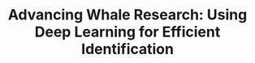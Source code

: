 ---
id: finwaiid2
title: "Advancing Whale Research: Using Deep Learning for Efficient Identification"
title_project: "Developing a deep learning approach for automated photo identification using vertical aerial drone imagery of fin whales (Balaenoptera physalus)"
title_short: "FinWAIID"
period: "Oct 24 – Mar 25 (6 months)" 
round: "1"
students: "Alexander Nicolas Rychwalski, Kilian Huss"
mentor: "Dr. Helena Herr"
text: |
    Our world is changing, and the tools we use to research it must change too. In cetacean (whale) research, photo identification is a crucial technique for tracking individuals and studying population size and dynamics. It provides insights into their lives, helping us understand their whereabouts and protect them more effectively. However, the task of manually matching photographs can be quite demanding, especially with extensive image databases.

    Traditional methods involve capturing images of whales and comparing them based on unique markings, which can be time-consuming and labor-intensive. In our research project FINWAIID, we explore an automated approach to streamline this process by developing a deep learning pipeline that can identify individual Southern Hemisphere fin whales from vertical aerial drone footage. Our method focuses on the unique pigmentation patterns found on the backs of these whales, specifically the Central Chevron Pattern and Blaze.

    By employing a semi-supervised workflow, we aim to train our system with a smaller set of labeled data, reducing the need for extensive manual labeling. In the next step, we will use an auto-labeling loop with human validation to explore the standardization and automation. This includes the detection of a whale within videos and extracting multiple image crops of the same whale from videos potentially containing many different fin whales. To ensure accurate individual identification, we utilize a deep convolutional neural network (CNN) architecture, similar to those used in human facial recognition technology. Our approach is promising as an alternative identification procedure. We believe that it could significantly improve the efficiency of studying whale populations. This allows for better tracking of individual movements, more accurate estimation of population sizes, and more effective monitoring of the Southern Hemisphere fin whale populations. Additionally, our method could be extended to other datasets containing animals with distinct markings, ranging from seals to terrestrial animals.

image: "https://www.hcl.uni-hamburg.de/20937807/nature-1439621-4676fc9ca5a8a0d0f4790e1cf058af2eace84dfc.jpg"
image_credit: "Aqqa Rosing-Asvid"
---